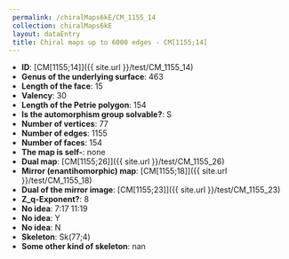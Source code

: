 ```yaml
--- 
 permalink: /chiralMaps6kE/CM_1155_14 
 collection: chiralMaps6kE
 layout: dataEntry
 title: Chiral maps up to 6000 edges - CM[1155;14]
---
```


- **ID**: [CM[1155;14]]({{ site.url }}/test/CM_1155_14)
- **Genus of the underlying surface**: 463
- **Length of the face**: 15
- **Valency**: 30
- **Length of the Petrie polygon**: 154
- **Is the automorphism group solvable?**: S
- **Number of vertices**: 77
- **Number of edges**: 1155
- **Number of faces**: 154
- **The map is self-**: none
- **Dual map**: [CM[1155;26]]({{ site.url }}/test/CM_1155_26)
- **Mirror (enantihomorphic) map**: [CM[1155;18]]({{ site.url }}/test/CM_1155_18)
- **Dual of the mirror image**: [CM[1155;23]]({{ site.url }}/test/CM_1155_23)
- **Z_q-Exponent?**: 8
- **No idea**:  7:17 11:19
- **No idea**: Y
- **No idea**: N
- **Skeleton**: Sk(77;4)
- **Some other kind of skeleton**: nan
